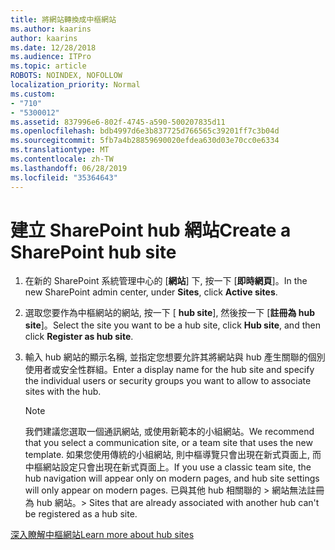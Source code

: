 ```yaml
---
title: 將網站轉換成中樞網站
ms.author: kaarins
author: kaarins
ms.date: 12/28/2018
ms.audience: ITPro
ms.topic: article
ROBOTS: NOINDEX, NOFOLLOW
localization_priority: Normal
ms.custom:
- "710"
- "5300012"
ms.assetid: 837996e6-802f-4745-a590-500207835d11
ms.openlocfilehash: bdb4997d6e3b837725d766565c39201ff7c3b04d
ms.sourcegitcommit: 5fb7a4b28859690020efdea630d03e70cc0e6334
ms.translationtype: MT
ms.contentlocale: zh-TW
ms.lasthandoff: 06/28/2019
ms.locfileid: "35364643"
---
```

# <a name="create-a-sharepoint-hub-site"></a><span data-ttu-id="3ec11-102">建立 SharePoint hub 網站</span><span class="sxs-lookup"><span data-stu-id="3ec11-102">Create a SharePoint hub site</span></span>

1. <span data-ttu-id="3ec11-103">在新的 SharePoint 系統管理中心的 [**網站**] 下, 按一下 [**即時網頁**]。</span><span class="sxs-lookup"><span data-stu-id="3ec11-103">In the new SharePoint admin center, under **Sites**, click **Active sites**.</span></span>

2. <span data-ttu-id="3ec11-104">選取您要作為中樞網站的網站, 按一下 [ **hub site**], 然後按一下 [**註冊為 hub site**]。</span><span class="sxs-lookup"><span data-stu-id="3ec11-104">Select the site you want to be a hub site, click **Hub site**, and then click **Register as hub site**.</span></span>

3. <span data-ttu-id="3ec11-105">輸入 hub 網站的顯示名稱, 並指定您想要允許其將網站與 hub 產生關聯的個別使用者或安全性群組。</span><span class="sxs-lookup"><span data-stu-id="3ec11-105">Enter a display name for the hub site and specify the individual users or security groups you want to allow to associate sites with the hub.</span></span>

    > [!NOTE]
    >  <span data-ttu-id="3ec11-106">我們建議您選取一個通訊網站, 或使用新範本的小組網站。</span><span class="sxs-lookup"><span data-stu-id="3ec11-106">We recommend that you select a communication site, or a team site that uses the new template.</span></span> <span data-ttu-id="3ec11-107">如果您使用傳統的小組網站, 則中樞導覽只會出現在新式頁面上, 而中樞網站設定只會出現在新式頁面上。</span><span class="sxs-lookup"><span data-stu-id="3ec11-107">If you use a classic team site, the hub navigation will appear only on modern pages, and hub site settings will only appear on modern pages.</span></span> <span data-ttu-id="3ec11-108">已與其他 hub 相關聯的 > 網站無法註冊為 hub 網站。</span><span class="sxs-lookup"><span data-stu-id="3ec11-108">>  Sites that are already associated with another hub can't be registered as a hub site.</span></span>
  
[<span data-ttu-id="3ec11-109">深入瞭解中樞網站</span><span class="sxs-lookup"><span data-stu-id="3ec11-109">Learn more about hub sites</span></span>](https://go.microsoft.com/fwlink/?linkid=869149)
  
